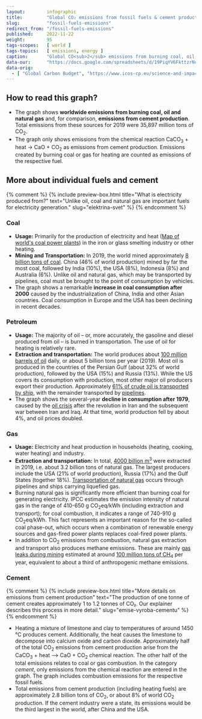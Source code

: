 ```yaml
---
layout:        infographic
title:         "Global CO₂ emissions from fossil fuels & cement production"
slug:          "fossil-fuels-emissions"
redirect_from: "/fossil-fuels-emissions"
published:     2022-11-22
weight:        95
tags-scopes:   [ world ]
tags-topics:   [ emissions, energy ]
caption:       "Global CO<sub>2</sub> emissions from burning coal, oil and gas have quadrupled over the past 60 years. These emissions will have to be reduced to almost zero if we are to achieve carbon neutrality."
data-our:      "https://docs.google.com/spreadsheets/d/19PiqYV6FkttzrNcjkbTQmphzxgydtTc1MB6nDZpybj0/edit?usp=sharing"
data-orig:
  - [ "Global Carbon Budget", "https://www.icos-cp.eu/science-and-impact/global-carbon-budget/2020" ]
---
```


## How to read this graph?

* The graph shows **worldwide emissions from burning coal, oil and natural gas** and, for comparison, **emissions from cement production**. Total emissions from these sources for 2019 were 35,897 million tons of CO<sub>2</sub>.
* The graph only shows emissions from the chemical reaction CaCO<sub>3</sub> + heat → CaO + CO<sub>2</sub> as emissions from cement production. Emissions created by burning coal or gas for heating are counted as emissions of the respective fuel.

## More about individual fuels and cement

{% comment %}
{% include preview-box.html
    title="What is electricity produced from?"
    text="Unlike oil, coal and natural gas are important fuels for electricity generation."
    slug="elektrina-svet"
%}
{% endcomment %}

### Coal

* **Usage:** Primarily for the production of electricity and heat ([Map of world's coal power plants](https://www.carbonbrief.org/mapped-worlds-coal-power-plants)) in the iron or glass smelting industry or other heating.
* **Mining and Transportation:** In 2019, the world mined approximately [8 billion tons of coal](https://www.iea.org/reports/coal-information-overview). China (46% of world production) mined by far the most coal, followed by India (10%), the USA (8%), Indonesia (8%) and Australia (6%). Unlike oil and natural gas, which may be transported by pipelines, coal must be brought to the point of consumption by vehicles.
* The graph shows a remarkable **increase in coal consumption after 2000** caused by the industrialization of China, India and other Asian countries. Coal consumption in Europe and the USA has been declining in recent decades.

### Petroleum

* **Usage:** The majority of oil – or, more accurately, the gasoline and diesel produced from oil – is burned in transportation. The use of oil for heating is relatively rare.
* **Extraction and transportation:** The world produces about [100 million barrels of oil](https://www.eia.gov/outlooks/steo/report/global_oil.php) daily, or about 5 billion tons per year (2019). Most oil is produced in the countries of the Persian Gulf (about 32% of world production), followed by the USA (15%) and Russia (13%). While the US covers its consumption with production, most other major oil producers export their production. Approximately [61% of crude oil is transported by ship](https://talkbusiness.net/2017/08/61-of-global-crude-oil-and-petroleum-products-transported-by-sea/), with the remainder transported by [pipelines](http://worldmap.harvard.edu/data/geonode:global_oil_pipelines_7z9).
* The graph shows the several-year **decline in consumption after 1979**, caused by the [oil crisis](https://en.wikipedia.org/wiki/1979_oil_crisis) after the revolution in Iran and the subsequent war between Iran and Iraq. At that time, world production fell by about 4%, and oil prices doubled.

### Gas

* **Usage:** Electricity and heat production in households (heating, cooking, water heating) and industry.
* **Extraction and transportation:** In total, [4000 billion m<sup>3</sup>](https://www.bp.com/content/dam/bp/business-sites/en/global/corporate/pdfs/energy-economics/statistical-review/bp-stats-review-2020-full-report.pdf) were extracted in 2019, i.e. about 3.2 billion tons of natural gas. The largest producers include the USA (21% of world production), Russia (17%) and the Gulf States (together 18%). [Transportation of natural gas](https://en.wikipedia.org/wiki/Natural_gas#/media/File:Global_Gas_trade_both_LNG_and_Pipeline.png) occurs through pipelines and ships carrying liquefied gas.
* Burning natural gas is significantly more efficient than burning coal for generating electricity. <glossary id="ipcc">IPCC</glossary> estimates the emission intensity of natural gas in the range of 410-650 g CO<sub>2</sub>eq/kWh (including extraction and transport); for coal combustion, it indicates a range of 740-910 g CO<sub>2</sub>eq/kWh. This fact represents an important reason for the so-called <glossary id="phase-out">coal phase-out</glossary>, which occurs when a combination of renewable energy sources and gas-fired power plants replaces coal-fired power plants.
* In addition to CO<sub>2</sub> emissions from combustion, natural gas extraction and transport also produces methane emissions. These are mainly [gas leaks during mining](https://en.wikipedia.org/wiki/Fugitive_emission) estimated at around [100 million tons of CH<sub>4</sub>](https://www.carbonbrief.org/scientists-concerned-by-record-high-global-methane-emissions) per year, equivalent to about a third of anthropogenic methane emissions.

### Cement
{% comment %}
{% include preview-box.html
    title="More details on emissions from cement production"
    text="The production of one tonne of cement creates approximately 1 to 1.2 tonnes of CO₂. Our explainer describes this process in more detail."
    slug="emise-vyroba-cementu"
%}
{% endcomment %}

* Heating a mixture of limestone and clay to temperatures of around 1450 °C produces cement. Additionally, the heat causes the limestone to decompose into calcium oxide and carbon dioxide. Approximately half of the total CO<sub>2</sub> emissions from cement production arise from the CaCO<sub>3</sub> + heat ⟶ CaO + CO<sub>2</sub> chemical reaction. The other half of the total emissions relates to coal or gas combustion. In the category *cement*, only emissions from the chemical reaction are entered in the graph. The graph includes combustion emissions for the respective fossil fuels.
* Total emissions from cement production (including heating fuels) are approximately 2.8 billion tons of CO<sub>2</sub>, or about 8% of world CO<sub>2</sub> production. If the cement industry were a state, its emissions would be the third largest in the world, after China and the USA.
